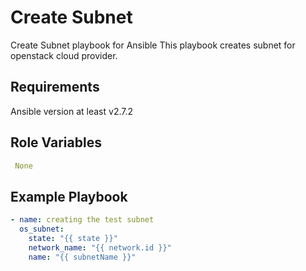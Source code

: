 Create Subnet
=================

Create Subnet playbook for Ansible
This playbook creates subnet for openstack cloud provider.


Requirements
------------

Ansible version at least v2.7.2

Role Variables
--------------

```yaml
 None
```

Example Playbook
----------------

```yaml
- name: creating the test subnet
  os_subnet:
    state: "{{ state }}"
    network_name: "{{ network.id }}"
    name: "{{ subnetName }}"
```
